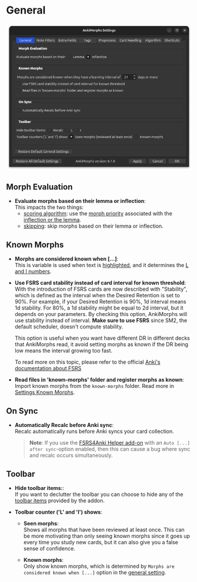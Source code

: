 # General

![general-tab.png](../../../img/general-tab.png)

## Morph Evaluation

* **Evaluate morphs based on their lemma or inflection**:  
  This impacts the two things:
  * [scoring algorithm](../../usage/recalc.md#scoring-algorithm): use the [morph priority](../prioritizing.md) associated with the [inflection or the lemma](../../glossary.md#morph).
  * [skipping](card_handling.md): skip morphs based on their lemma or inflection.


## Known Morphs

* **Morphs are considered known when [...]**:  
  This is variable is used when text is [highlighted](../../setup/settings/extra-fields.md#using-am-highlighted), and it
  determines the [L and I numbers](../../installation/changes-to-anki.md#toolbar).

* **Use FSRS card stability instead of card interval for known threshold**:  
  With the introduction of FSRS cards are now described with "Stability", which is defined as the interval when the
  Desired Retention is set to 90%. For example, if your Desired Retention is 90%, 1d interval means 1d stability.
  For 80%, a 1d stability might be equal to 2d interval, but it depends on your parameters.
  By checking this option, AnkiMorphs will use stability instead of interval. **Make sure to use FSRS** since SM2, 
  the default scheduler, doesn't compute stability. 

  This option is useful when you want have different DR in different decks that AnkiMorphs read, it avoid setting morphs
  as known if the DR being low means the interval growing too fast.

  To read more on this topic, please refer to the official
  [Anki's documentation about FSRS](https://faqs.ankiweb.net/what-spaced-repetition-algorithm.html#fsrs)

* **Read files in 'known-morphs' folder and register morphs as known**:  
  Import known morphs from the `known-morphs` folder. Read more in [Settings Known Morphs](../setting-known-morphs.md).


## On Sync

* **Automatically Recalc before Anki sync**:  
  Recalc automatically runs before Anki syncs your card collection.
  > **Note**: If you use the [FSRS4Anki Helper add-on](https://ankiweb.net/shared/info/759844606) with an `Auto [...]
  after sync`-option enabled, then this can cause a bug where sync and recalc occurs simultaneously.


## Toolbar

* **Hide toolbar items:**:  
  If you want to declutter the toolbar you can choose to hide any of the
  [toolbar items](../../installation/changes-to-anki.md#toolbar) provided by the addon.

* **Toolbar counter ('L' and 'I') shows**:  
    * **Seen morphs**:  
      Shows all morphs that have been reviewed at least once. This can be more motivating than only seeing known morphs
      since it goes up every time you study new cards, but it can also give you a false sense of confidence.

    * **Known morphs**:  
      Only show known morphs, which is determined by `Morphs are considered known when [...]` option in the [general setting](general.md).

